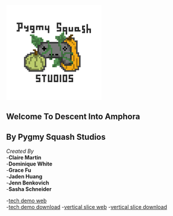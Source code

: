 ![logo](Studio_logo_2_light_edge.png)

## Welcome To Descent Into Amphora

## By Pygmy Squash Studios

_Created By_ <br>
-**Claire Martin** <br>
-**Dominique White** <br>
-**Grace Fu** <br>
-**Jaden Huang** <br>
-**Jenn Benkovich** <br>
-**Sasha Schneider**


-[tech demo web](DescentTechDemoV0.2) <br>
-[tech demo download](DescentTechDemoV0.2.zip)
-[vertical slice web](VerticalWebSlice)
-[vertical slice download](VerticalWebSlice.zip)
